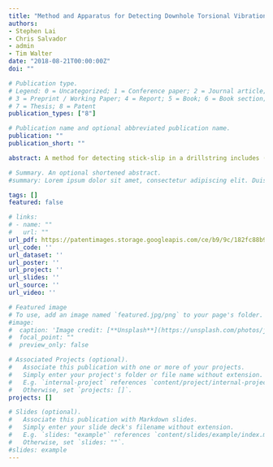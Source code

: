 ```yaml
---
title: "Method and Apparatus for Detecting Downhole Torsional Vibration Based on Measurement of Surface Torque"
authors:
- Stephen Lai
- Chris Salvador
- admin
- Tim Walter
date: "2018-08-21T00:00:00Z"
doi: ""

# Publication type.
# Legend: 0 = Uncategorized; 1 = Conference paper; 2 = Journal article;
# 3 = Preprint / Working Paper; 4 = Report; 5 = Book; 6 = Book section;
# 7 = Thesis; 8 = Patent
publication_types: ["8"]

# Publication name and optional abbreviated publication name.
publication: ""
publication_short: ""

abstract: A method for detecting stick-slip in a drillstring includes (a) measuring a parameter that is a function of a torque applied to the drillstring by a top drive system over a selected time period, the measuring being performed by at least one surface sensor that produces measurement data including torque values over a frequency range; (b) filtering out measurement data that has a frequency outside a selected frequency band, the selected frequency band including a resonant frequency of the drillstring; (c) identifying a minimum and a maximum torque value in the filtered measurement data and determining a difference of these two values; (d) determining a surface stick-slip index by dividing the difference of the maximum and minimum torque values by an average torque value over the selected time period; and (e) displaying the surface stick-slip index on a display.

# Summary. An optional shortened abstract.
#summary: Lorem ipsum dolor sit amet, consectetur adipiscing elit. Duis posuere tellus ac convallis placerat. Proin tincidunt magna sed ex sollicitudin condimentum.

tags: []
featured: false

# links:
# - name: ""
#   url: ""
url_pdf: https://patentimages.storage.googleapis.com/ce/b9/9c/182fc88b9d1e7f/US10053971.pdf
url_code: ''
url_dataset: ''
url_poster: ''
url_project: ''
url_slides: ''
url_source: ''
url_video: ''

# Featured image
# To use, add an image named `featured.jpg/png` to your page's folder. 
#image:
#  caption: 'Image credit: [**Unsplash**](https://unsplash.com/photos/jdD8gXaTZsc)'
#  focal_point: ""
#  preview_only: false

# Associated Projects (optional).
#   Associate this publication with one or more of your projects.
#   Simply enter your project's folder or file name without extension.
#   E.g. `internal-project` references `content/project/internal-project/index.md`.
#   Otherwise, set `projects: []`.
projects: []

# Slides (optional).
#   Associate this publication with Markdown slides.
#   Simply enter your slide deck's filename without extension.
#   E.g. `slides: "example"` references `content/slides/example/index.md`.
#   Otherwise, set `slides: ""`.
#slides: example
---
```


